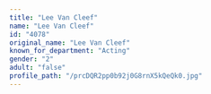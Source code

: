 ```yaml
---
title: "Lee Van Cleef"
name: "Lee Van Cleef"
id: "4078"
original_name: "Lee Van Cleef"
known_for_department: "Acting"
gender: "2"
adult: "false"
profile_path: "/prcDQR2pp0b92j0G8rnX5kQeQk0.jpg"
---
```

